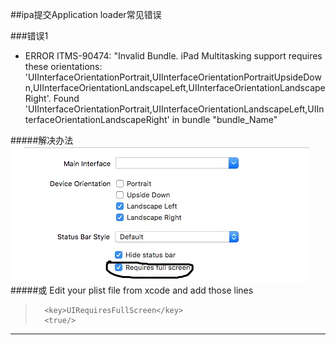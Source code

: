 ##ipa提交Application loader常见错误

###错误1
* ERROR ITMS-90474: "Invalid Bundle. iPad Multitasking support requires these orientations: 'UIInterfaceOrientationPortrait,UIInterfaceOrientationPortraitUpsideDown,UIInterfaceOrientationLandscapeLeft,UIInterfaceOrientationLandscapeRight'. Found 'UIInterfaceOrientationPortrait,UIInterfaceOrientationLandscapeLeft,UIInterfaceOrientationLandscapeRight' in bundle "bundle_Name"

#####解决办法
![Solve1](./ErrorImage/Solve1.png)
#####或
Edit your plist file from xcode and add those lines
>		<key>UIRequiresFullScreen</key>
>		<true/>

---
    
